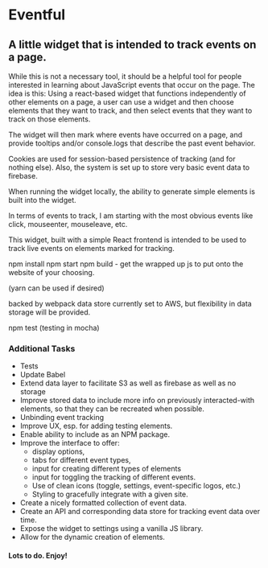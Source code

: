# Eventful
## A little widget that is intended to track events on a page.

While this is not a necessary tool, it should be a helpful tool for people interested in learning about JavaScript events that occur on the page. The idea is this: Using a react-based widget that functions independently of other elements on a page, a user can use a widget and then choose elements that they want to track, and then select events that they want to track on those elements.


The widget will then mark where events have occurred on a page, and provide tooltips and/or console.logs that describe the past event behavior.

Cookies are used for session-based persistence of tracking (and for nothing else). Also, the system is set up to store very basic event data to firebase.

When running the widget locally, the ability to generate simple elements is built into the widget.

In terms of events to track, I am starting with the most obvious events like click, mouseenter, mouseleave, etc. 

This widget, built with a simple React frontend is intended to be used to track live events on elements marked for tracking.

npm install
npm start
npm build - get the wrapped up js to put onto the website of your choosing.

(yarn can be used if desired)

backed by webpack
data store currently set to AWS, but flexibility in data storage will be provided.

npm test
(testing in mocha)


### Additional Tasks
- Tests
- Update Babel
- Extend data layer to facilitate S3 as well as firebase as well as no storage
- Improve stored data to include more info on previously interacted-with elements, so that they can be recreated when possible.
- Unbinding event tracking
- Improve UX, esp. for adding testing elements.
- Enable ability to include as an NPM package.
- Improve the interface to offer:
  - display options,
  - tabs for different event types,
  - input for creating different types of elements
  - input for toggling the tracking of different events.
  - Use of clean icons (toggle, settings, event-specific logos, etc.)
  - Styling to gracefully integrate with a given site.
- Create a nicely formatted collection of event data.
- Create an API and corresponding data store for tracking event data over time.
- Expose the widget to settings using a vanilla JS library.
- Allow for the dynamic creation of elements.

#### Lots to do. Enjoy!
